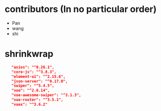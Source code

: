 # contributors (In no particular order)
 - Pan
 - wang
 - shi

# shrinkwrap
```json
   "axios": "^0.26.1",
   "core-js": "^3.8.3",
   "element-ui": "^2.15.6",
   "json-server": "^0.17.0",
   "swiper": "^5.4.5",
   "vue": "^2.6.14",
   "vue-awesome-swiper": "^3.1.3",
   "vue-router": "^3.5.1",
   "vuex": "^3.6.2"
```
